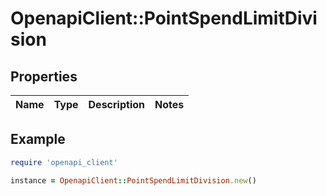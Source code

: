 # OpenapiClient::PointSpendLimitDivision

## Properties

| Name | Type | Description | Notes |
| ---- | ---- | ----------- | ----- |

## Example

```ruby
require 'openapi_client'

instance = OpenapiClient::PointSpendLimitDivision.new()
```

